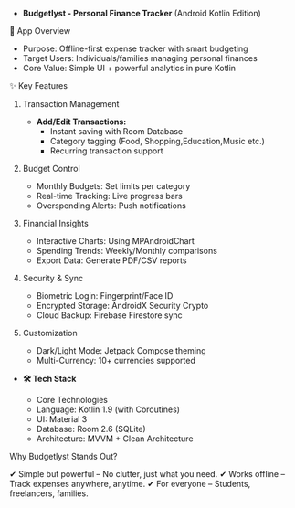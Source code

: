- **Budgetlyst - Personal Finance Tracker** (Android Kotlin Edition)
  
📱 App Overview

  - Purpose: Offline-first expense tracker with smart budgeting
  - Target Users: Individuals/families managing personal finances
  - Core Value: Simple UI + powerful analytics in pure Kotlin

✨ Key Features

  1. Transaction Management
     
      - **Add/Edit Transactions:**
          - Instant saving with Room Database
          - Category tagging (Food, Shopping,Education,Music etc.)
          - Recurring transaction support

  2. Budget Control
     
      - Monthly Budgets: Set limits per category
      - Real-time Tracking: Live progress bars
      - Overspending Alerts: Push notifications

  3. Financial Insights
     
     - Interactive Charts: Using MPAndroidChart
     - Spending Trends: Weekly/Monthly comparisons
     - Export Data: Generate PDF/CSV reports

  4. Security & Sync
     
     - Biometric Login: Fingerprint/Face ID
     - Encrypted Storage: AndroidX Security Crypto
     - Cloud Backup: Firebase Firestore sync

  5. Customization
     
     - Dark/Light Mode: Jetpack Compose theming
     - Multi-Currency: 10+ currencies supported
       

 - **🛠 Tech Stack**
  
     - Core Technologies
     - Language: Kotlin 1.9 (with Coroutines)
     - UI: Material 3
     - Database: Room 2.6 (SQLite)
     - Architecture: MVVM + Clean Architecture


Why Budgetlyst Stands Out?

  ✔ Simple but powerful – No clutter, just what you need.
  ✔ Works offline – Track expenses anywhere, anytime.
  ✔ For everyone – Students, freelancers, families.

